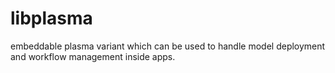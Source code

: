 # libplasma

embeddable plasma variant which can be used to handle model deployment and workflow management
inside apps.

